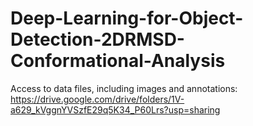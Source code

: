 # Deep-Learning-for-Object-Detection-2DRMSD-Conformational-Analysis
Access to data files, including images and annotations: https://drive.google.com/drive/folders/1V-a629_kVggnYVSzfE29q5K34_P60Lrs?usp=sharing
